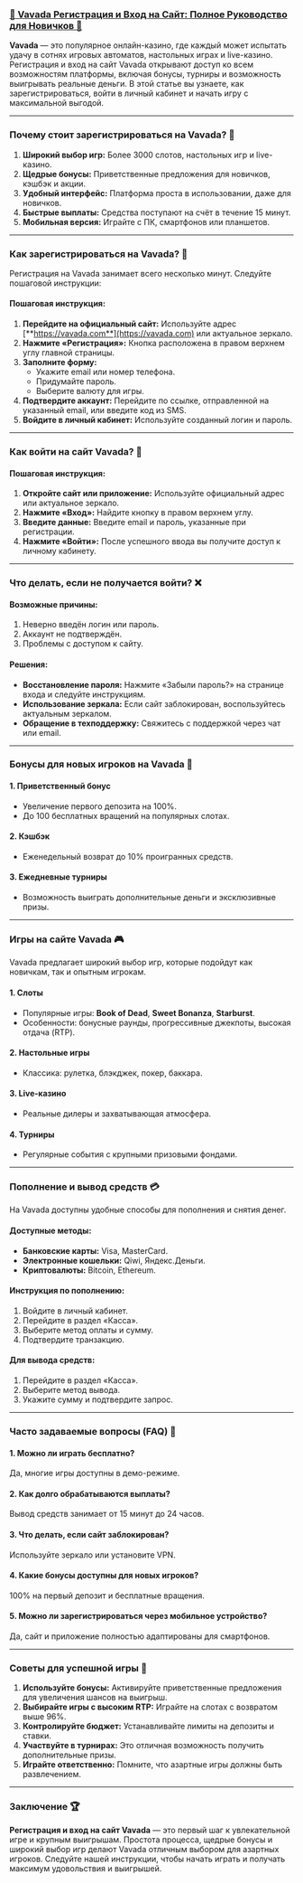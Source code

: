 ### [🔑 Vavada Регистрация и Вход на Сайт: Полное Руководство для Новичков 🎰](https://partnervavadarv.com?promo=75590753-cc8b-4c4a-8d71-99b7a2293439-jud\&target=register)

**Vavada** — это популярное онлайн-казино, где каждый может испытать удачу в сотнях игровых автоматов, настольных играх и live-казино. Регистрация и вход на сайт Vavada открывают доступ ко всем возможностям платформы, включая бонусы, турниры и возможность выигрывать реальные деньги. В этой статье вы узнаете, как зарегистрироваться, войти в личный кабинет и начать игру с максимальной выгодой.

***

### Почему стоит зарегистрироваться на Vavada? 🎯

1. **Широкий выбор игр:** Более 3000 слотов, настольных игр и live-казино.
2. **Щедрые бонусы:** Приветственные предложения для новичков, кэшбэк и акции.
3. **Удобный интерфейс:** Платформа проста в использовании, даже для новичков.
4. **Быстрые выплаты:** Средства поступают на счёт в течение 15 минут.
5. **Мобильная версия:** Играйте с ПК, смартфонов или планшетов.

***

### Как зарегистрироваться на Vavada? 📝

Регистрация на Vavada занимает всего несколько минут. Следуйте пошаговой инструкции:

#### Пошаговая инструкция:

1. **Перейдите на официальный сайт:**
   Используйте адрес [**https://vavada.com**](https://vavada.com) или актуальное зеркало.
2. **Нажмите «Регистрация»:**
   Кнопка расположена в правом верхнем углу главной страницы.
3. **Заполните форму:**
   * Укажите email или номер телефона.
   * Придумайте пароль.
   * Выберите валюту для игры.
4. **Подтвердите аккаунт:**
   Перейдите по ссылке, отправленной на указанный email, или введите код из SMS.
5. **Войдите в личный кабинет:**
   Используйте созданный логин и пароль.

***

### Как войти на сайт Vavada? 🔑

#### Пошаговая инструкция:

1. **Откройте сайт или приложение:**
   Используйте официальный адрес или актуальное зеркало.
2. **Нажмите «Вход»:**
   Найдите кнопку в правом верхнем углу.
3. **Введите данные:**
   Введите email и пароль, указанные при регистрации.
4. **Нажмите «Войти»:**
   После успешного ввода вы получите доступ к личному кабинету.

***

### Что делать, если не получается войти? ❌

#### Возможные причины:

1. Неверно введён логин или пароль.
2. Аккаунт не подтверждён.
3. Проблемы с доступом к сайту.

#### Решения:

* **Восстановление пароля:** Нажмите «Забыли пароль?» на странице входа и следуйте инструкциям.
* **Использование зеркала:** Если сайт заблокирован, воспользуйтесь актуальным зеркалом.
* **Обращение в техподдержку:** Свяжитесь с поддержкой через чат или email.

***

### Бонусы для новых игроков на Vavada 🎁

#### 1. **Приветственный бонус**

* Увеличение первого депозита на 100%.
* До 100 бесплатных вращений на популярных слотах.

#### 2. **Кэшбэк**

* Еженедельный возврат до 10% проигранных средств.

#### 3. **Ежедневные турниры**

* Возможность выиграть дополнительные деньги и эксклюзивные призы.

***

### Игры на сайте Vavada 🎮

Vavada предлагает широкий выбор игр, которые подойдут как новичкам, так и опытным игрокам.

#### 1. **Слоты**

* Популярные игры: **Book of Dead**, **Sweet Bonanza**, **Starburst**.
* Особенности: бонусные раунды, прогрессивные джекпоты, высокая отдача (RTP).

#### 2. **Настольные игры**

* Классика: рулетка, блэкджек, покер, баккара.

#### 3. **Live-казино**

* Реальные дилеры и захватывающая атмосфера.

#### 4. **Турниры**

* Регулярные события с крупными призовыми фондами.

***

### Пополнение и вывод средств 💳

На Vavada доступны удобные способы для пополнения и снятия денег.

#### Доступные методы:

* **Банковские карты:** Visa, MasterCard.
* **Электронные кошельки:** Qiwi, Яндекс.Деньги.
* **Криптовалюты:** Bitcoin, Ethereum.

#### Инструкция по пополнению:

1. Войдите в личный кабинет.
2. Перейдите в раздел «Касса».
3. Выберите метод оплаты и сумму.
4. Подтвердите транзакцию.

#### Для вывода средств:

1. Перейдите в раздел «Касса».
2. Выберите метод вывода.
3. Укажите сумму и подтвердите запрос.

***

### Часто задаваемые вопросы (FAQ) 📝

#### 1. Можно ли играть бесплатно?

Да, многие игры доступны в демо-режиме.

#### 2. Как долго обрабатываются выплаты?

Вывод средств занимает от 15 минут до 24 часов.

#### 3. Что делать, если сайт заблокирован?

Используйте зеркало или установите VPN.

#### 4. Какие бонусы доступны для новых игроков?

100% на первый депозит и бесплатные вращения.

#### 5. Можно ли зарегистрироваться через мобильное устройство?

Да, сайт и приложение полностью адаптированы для смартфонов.

***

### Советы для успешной игры 🔑

1. **Используйте бонусы:**
   Активируйте приветственные предложения для увеличения шансов на выигрыш.
2. **Выбирайте игры с высоким RTP:**
   Играйте на слотах с возвратом выше 96%.
3. **Контролируйте бюджет:**
   Устанавливайте лимиты на депозиты и ставки.
4. **Участвуйте в турнирах:**
   Это отличная возможность получить дополнительные призы.
5. **Играйте ответственно:**
   Помните, что азартные игры должны быть развлечением.

***

### Заключение 🏆

**Регистрация и вход на сайт Vavada** — это первый шаг к увлекательной игре и крупным выигрышам. Простота процесса, щедрые бонусы и широкий выбор игр делают Vavada отличным выбором для азартных игроков. Следуйте нашей инструкции, чтобы начать играть и получать максимум удовольствия и выигрышей.
